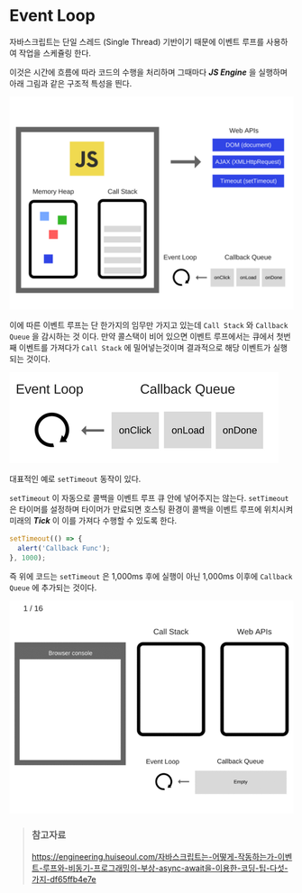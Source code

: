 # Event Loop

자바스크립트는 단일 스레드 (Single Thread) 기반이기 때문에 이벤트 루프를 사용하여 작업을 스케쥴링 한다.

이것은 시간에 흐름에 따라 코드의 수행을 처리하며 그때마다 _**JS Engine**_ 을 실행하며 아래 그림과 같은 구조적 특성을 띈다.

![JS Engine](/img/A031.png)

이에 따른 이벤트 루프는 단 한가지의 임무만 가지고 있는데 `Call Stack` 와 `Callback Queue` 을 감시하는 것 이다.
만약 콜스택이 비어 있으면 이벤트 루프에서는 큐에서 첫번째 이벤트를 가져다가 `Call Stack` 에 밀어넣는것이며 결과적으로 해당 이벤트가 실행되는 것이다.

![이벤트 루프](/img/A032.png)

대표적인 예로 `setTimeout` 동작이 있다.

`setTimeout` 이 자동으로 콜백을 이벤트 루프 큐 안에 넣어주지는 않는다. `setTimeout` 은 타이머를 설정하며 타이머가 만료되면 호스팅 환경이 콜백을 이벤트 루프에 위치시켜 미래의 _**Tick**_ 이 이를 가져다 수행할 수 있도록 한다.

```javascript
setTimeout(() => {
  alert('Callback Func');
}, 1000);
```

즉 위에 코드는 `setTimeout` 은 1,000ms 후에 실행이 아닌 1,000ms 이후에 `Callback Queue` 에 추가되는 것이다.

![이벤트 루프](/img/A033.gif)

> ### 참고자료
> <https://engineering.huiseoul.com/자바스크립트는-어떻게-작동하는가-이벤트-루프와-비동기-프로그래밍의-부상-async-await을-이용한-코딩-팁-다섯-가지-df65ffb4e7e>